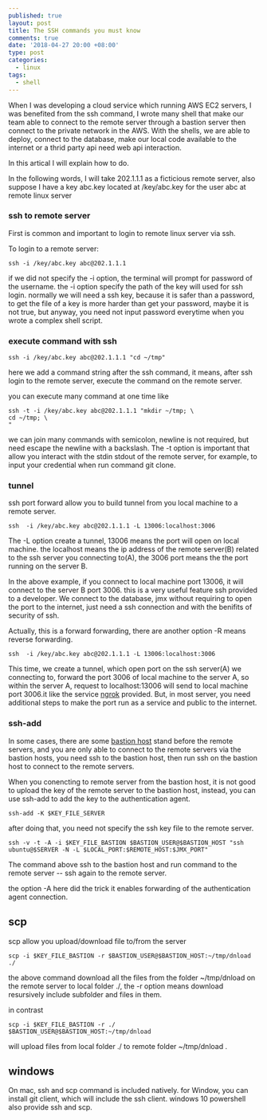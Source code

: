 ```yaml
---
published: true
layout: post
title: The SSH commands you must know
comments: true
date: '2018-04-27 20:00 +08:00'
type: post
categories:
  - linux
tags:
  - shell
---
```

When I was developing a cloud service which running AWS EC2 servers, I was benefited from the ssh command, I wrote many shell that make our team able to connect to the remote server through a bastion server then connect to the private network in the AWS. With the shells, we are able to deploy, connect to the database, make our local code available to the internet or a thrid party api need web api interaction. 

In this artical I will explain how to do.

In the following words, I will take 202.1.1.1 as a ficticious remote server, also suppose I have a key abc.key located at /key/abc.key for the user abc at remote linux server

### ssh to remote server
First is common and important to login to remote linux server via ssh.

To login to a remote server:
```shell
ssh -i /key/abc.key abc@202.1.1.1
```
if we did not specify the -i option, the terminal will prompt for password of the username. the -i option specify the path of the key will used for ssh login. normally we will need a ssh key, because it is safer than a password, to get the file of a key is more harder than get your password, maybe it is not true, but anyway, you need not input password everytime when you wrote a complex shell script.

### execute command with ssh
```shell
ssh -i /key/abc.key abc@202.1.1.1 "cd ~/tmp"
```
here we add a command string after the ssh command, it means, after ssh login to the remote server, execute the command on the remote server.

you can execute many command at one time like
```shell
ssh -t -i /key/abc.key abc@202.1.1.1 "mkdir ~/tmp; \
cd ~/tmp; \
"
```
we can join many commands with semicolon, newline is not required, but need escape the newline with a backslash. The -t option is important that allow you interact with the stdin stdout of the remote server, for example, to input your credential when run command git clone. 

### tunnel
ssh port forward allow you to build tunnel from you local machine to a remote server. 

```shell
ssh  -i /key/abc.key abc@202.1.1.1 -L 13006:localhost:3006
```
The -L option create a tunnel, 13006 means the port will open on local machine. the localhost means the ip address of the remote server(B) related to the ssh server you connecting to(A), the 3006 port means the the port running on the server B.

In the above example, if you connect to local machine port 13006, it will connect to the server B port 3006. this is a very useful feature ssh provided to a developer. We connect to the database, jmx without requiring to open the port to the internet, just need a ssh connection and with the benifits of security of ssh.

Actually, this is a forward forwarding, there are another option -R means reverse forwarding.
```shell
ssh  -i /key/abc.key abc@202.1.1.1 -L 13006:localhost:3006
```
This time, we create a tunnel, which open port on the ssh server(A) we connecting to, forward the port 3006 of local machine to the server A, so within the server A, request to localhost:13006 will send to local machine port 3006.it like the service [ngrok](https://ngrok.com/) provided. But, in most server, you need additional steps to make the port run as a service and public to the internet.


### ssh-add
In some cases, there are some [bastion host](https://en.wikipedia.org/wiki/Bastion_host) stand before the remote servers, and you are only able to connect to the remote servers via the bastion hosts, you need ssh to the bastion host, then run ssh on the bastion host to connect to the remote servers. 

When you conencting to remote server from the bastion host, it is not good to upload the key of the remote server to the bastion host, instead, you can use ssh-add to add the key to the authentication agent.
```shell
ssh-add -K $KEY_FILE_SERVER
```
after doing that, you need not specify the ssh key file to the remote server.
```shell
ssh -v -t -A -i $KEY_FILE_BASTION $BASTION_USER@$BASTION_HOST "ssh ubuntu@$SERVER -N -L $LOCAL_PORT:$REMOTE_HOST:$JMX_PORT"
```
The command above ssh to the bastion host and run command to the remote server -- ssh again to the remote server.

the option -A here did the trick it enables forwarding of the authentication agent connection.

## scp
scp allow you upload/download file to/from the server

```shell
scp -i $KEY_FILE_BASTION -r $BASTION_USER@$BASTION_HOST:~/tmp/dnload ./
```
the above command download all the files from the folder ~/tmp/dnload on the remote server to local folder ./, the -r option means download resursively include subfolder and files in them.

in contrast
```shell
scp -i $KEY_FILE_BASTION -r ./ $BASTION_USER@$BASTION_HOST:~/tmp/dnload 
```
will upload files from local folder ./ to remote folder ~/tmp/dnload .

## windows
On mac, ssh and scp command is included natively. for Window, you can install git client, which will include the ssh client. windows 10 powershell also provide ssh and scp.


